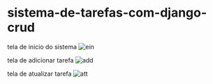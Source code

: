 # sistema-de-tarefas-com-django-crud
tela de inicio do sistema
![ein](https://user-images.githubusercontent.com/6682086/150697515-14785a92-6a6e-4285-9649-04ceb16764bf.png)

tela de adicionar tarefa
![add](https://user-images.githubusercontent.com/6682086/150697519-ed6a2db4-21d2-459e-b134-46d9bd1de9da.png)


tela de atualizar tarefa
![att](https://user-images.githubusercontent.com/6682086/150659355-f62529e7-e20e-470e-921f-18c705f07eb2.png)



